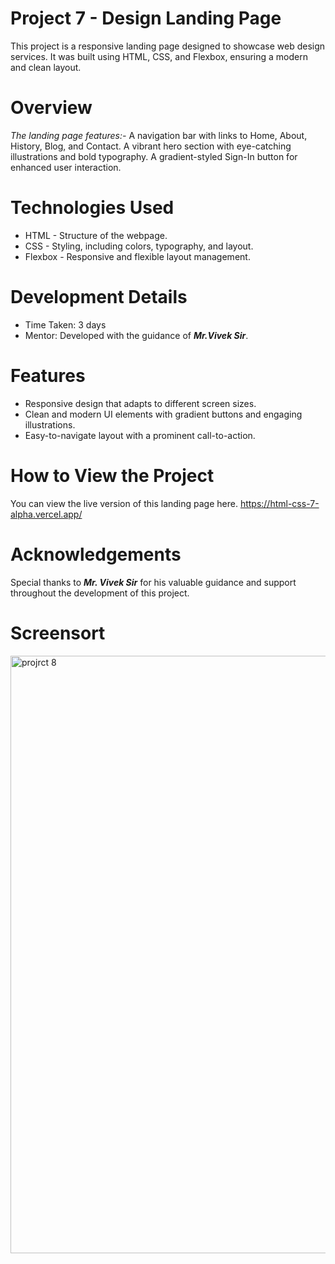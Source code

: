 # Project 7 - Design Landing Page
This project is a responsive landing page designed to showcase web design services. It was built using HTML, CSS, and Flexbox, ensuring a modern and clean layout.

# Overview
*The landing page features:-*
A navigation bar with links to Home, About, History, Blog, and Contact.
A vibrant hero section with eye-catching illustrations and bold typography. 
A gradient-styled Sign-In button for enhanced user interaction.
# Technologies Used
* HTML - Structure of the webpage.
* CSS - Styling, including colors, typography, and layout.
* Flexbox - Responsive and flexible layout management.
# Development Details
* Time Taken: 3 days
* Mentor: Developed with the guidance of ***Mr.Vivek Sir***.
 # Features
* Responsive design that adapts to different screen sizes.
* Clean and modern UI elements with gradient buttons and engaging illustrations.
* Easy-to-navigate layout with a prominent call-to-action.
# How to View the Project
You can view the live version of this landing page here. https://html-css-7-alpha.vercel.app/

# Acknowledgements 
Special thanks to ***Mr. Vivek Sir*** for his valuable guidance and support throughout the development of this project.

# Screensort

<img width="956" alt="projrct 8" src="https://github.com/user-attachments/assets/dd8eee62-efc0-48c7-a2e5-be18e33382e3" />

